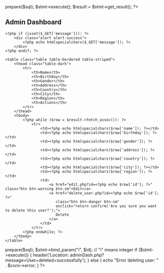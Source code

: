 <?php
require_once '../connection.php';
include '../includes/header.php';

if (!isset($_SESSION['user_id'])) {
    header('Location: ../Login/login.php');
    exit();
}

$sql = "SELECT id, name, birthday, gender, address, country, city, region FROM user";
$stmt = $conn->prepare($sql);
$stmt->execute();
$result = $stmt->get_result();
?>

<div class="container mt-5">
    <h2>Admin Dashboard</h2>

    <?php if (isset($_GET['message'])): ?>
        <div class="alert alert-success">
            <?php echo htmlspecialchars($_GET['message']); ?>
        </div>
    <?php endif; ?>

    <table class="table table-bordered table-striped">
        <thead class="table-dark">
            <tr>
                <th>Name</th>
                <th>Birthday</th>
                <th>Gender</th>
                <th>Address</th>
                <th>Country</th>
                <th>City</th>
                <th>Region</th>
                <th>Actions</th>
            </tr>
        </thead>
        <tbody>
            <?php while ($row = $result->fetch_assoc()): ?>
                <tr>
                    <td><?php echo htmlspecialchars($row['name']); ?></td>
                    <td><?php echo htmlspecialchars($row['birthday']); ?></td>
                    <td><?php echo htmlspecialchars($row['gender']); ?></td>
                    <td><?php echo htmlspecialchars($row['address']); ?></td>
                    <td><?php echo htmlspecialchars($row['country']); ?></td>
                    <td><?php echo htmlspecialchars($row['city']); ?></td>
                    <td><?php echo htmlspecialchars($row['region']); ?></td>
                    <td>
                        <a href="edit.php?id=<?php echo $row['id']; ?>" class="btn btn-warning btn-sm">Edit</a>
                        <a href="delete_user.php?id=<?php echo $row['id']; ?>" 
                           class="btn btn-danger btn-sm"
                           onclick="return confirm('Are you sure you want to delete this user?');">
                           Delete
                        </a>
                    </td>
                </tr>
            <?php endwhile; ?>
        </tbody>
    </table>
</div>

<?php include '../includes/footer.php'; ?>





<?php
require_once '../connection.php';

if (!isset($_GET['id'])) {
    header('Location: adminDash.php?message=Invalid+user+ID');
    exit();
}

$id = intval($_GET['id']); // Convert to integer for safety

// Prepared statement with WHERE clause
$sql = "DELETE FROM user WHERE id = ?";
$stmt = $conn->prepare($sql);
$stmt->bind_param("i", $id); // "i" means integer

if ($stmt->execute()) {
    header('Location: adminDash.php?message=User+deleted+successfully');
} else {
    echo "Error deleting user: " . $conn->error;
}
?>
